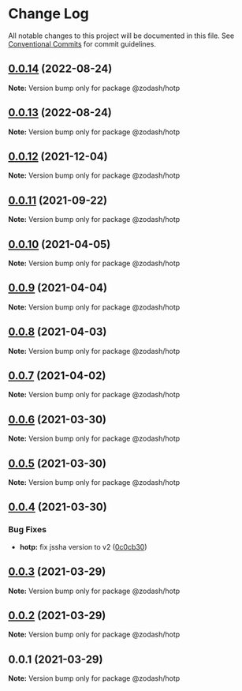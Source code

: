 # Change Log

All notable changes to this project will be documented in this file.
See [Conventional Commits](https://conventionalcommits.org) for commit guidelines.

## [0.0.14](https://github.com/zcorky/zodash/compare/@zodash/hotp@0.0.13...@zodash/hotp@0.0.14) (2022-08-24)

**Note:** Version bump only for package @zodash/hotp





## [0.0.13](https://github.com/zcorky/zodash/compare/@zodash/hotp@0.0.12...@zodash/hotp@0.0.13) (2022-08-24)

**Note:** Version bump only for package @zodash/hotp





## [0.0.12](https://github.com/zcorky/zodash/compare/@zodash/hotp@0.0.11...@zodash/hotp@0.0.12) (2021-12-04)

**Note:** Version bump only for package @zodash/hotp





## [0.0.11](https://github.com/zcorky/zodash/compare/@zodash/hotp@0.0.10...@zodash/hotp@0.0.11) (2021-09-22)

**Note:** Version bump only for package @zodash/hotp





## [0.0.10](https://github.com/zcorky/zodash/compare/@zodash/hotp@0.0.9...@zodash/hotp@0.0.10) (2021-04-05)

**Note:** Version bump only for package @zodash/hotp





## [0.0.9](https://github.com/zcorky/zodash/compare/@zodash/hotp@0.0.8...@zodash/hotp@0.0.9) (2021-04-04)

**Note:** Version bump only for package @zodash/hotp





## [0.0.8](https://github.com/zcorky/zodash/compare/@zodash/hotp@0.0.7...@zodash/hotp@0.0.8) (2021-04-03)

**Note:** Version bump only for package @zodash/hotp





## [0.0.7](https://github.com/zcorky/zodash/compare/@zodash/hotp@0.0.6...@zodash/hotp@0.0.7) (2021-04-02)

**Note:** Version bump only for package @zodash/hotp





## [0.0.6](https://github.com/zcorky/zodash/compare/@zodash/hotp@0.0.5...@zodash/hotp@0.0.6) (2021-03-30)

**Note:** Version bump only for package @zodash/hotp





## [0.0.5](https://github.com/zcorky/zodash/compare/@zodash/hotp@0.0.4...@zodash/hotp@0.0.5) (2021-03-30)

**Note:** Version bump only for package @zodash/hotp





## [0.0.4](https://github.com/zcorky/zodash/compare/@zodash/hotp@0.0.3...@zodash/hotp@0.0.4) (2021-03-30)


### Bug Fixes

* **hotp:** fix jssha version to v2 ([0c0cb30](https://github.com/zcorky/zodash/commit/0c0cb3046a5bad11507aff1c0dc8ad17f067ad01))





## [0.0.3](https://github.com/zcorky/zodash/compare/@zodash/hotp@0.0.2...@zodash/hotp@0.0.3) (2021-03-29)

**Note:** Version bump only for package @zodash/hotp





## [0.0.2](https://github.com/zcorky/zodash/compare/@zodash/hotp@0.0.1...@zodash/hotp@0.0.2) (2021-03-29)

**Note:** Version bump only for package @zodash/hotp





## 0.0.1 (2021-03-29)

**Note:** Version bump only for package @zodash/hotp
